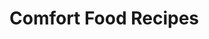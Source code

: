 <!-- 
template: articlesbycategory.html
title: Articles About Italian Food
forCategory: comfort food recipes
callback: articlesbycategory
-->

# Comfort Food Recipes